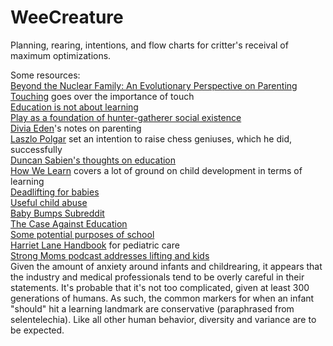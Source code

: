# WeeCreature
Planning, rearing, intentions, and flow charts for critter's receival of maximum optimizations.


Some resources:  
[Beyond the Nuclear Family: An Evolutionary Perspective on Parenting](https://researchonline.lshtm.ac.uk/id/eprint/2533959/11/Parenting%20COP_revised_inclfigs-1.pdf)  
[Touching](https://www.goodreads.com/book/show/355323.Touching) goes over the importance of touch  
[Education is not about learning](https://www.gwern.net/education-is-not-about-learning)  
[Play as a foundation of hunter-gatherer social existence](https://files.eric.ed.gov/fulltext/EJ1069037.pdf)  
[Divia Eden](https://parentingtheoryandpractice.tumblr.com/)'s notes on parenting  
[Laszlo Polgar](https://en.wikipedia.org/wiki/L%C3%A1szl%C3%B3_Polg%C3%A1r) set an intention to raise chess geniuses, which he did, successfully  
[Duncan Sabien's thoughts on education](https://medium.com/@ThingMaker/educ-101-axioms-f1cba0c85794#.rsibufxr6)  
[How We Learn](https://www.goodreads.com/book/show/46064083-how-we-learn) covers a lot of ground on child development in terms of learning    
[Deadlifting for babies](https://twitter.com/diviacaroline/status/1313286337647140864?s=20)  
[Useful child abuse](https://www.gwern.net/on-really-trying#useful-child-abuse)  
[Baby Bumps Subreddit](https://www.reddit.com/r/BabyBumps/wiki/index#wiki_common_questions_and_concerns)  
[The Case Against Education](https://press.princeton.edu/books/hardcover/9780691174655/the-case-against-education)  
[Some potential purposes of school](https://www.overcomingbias.com/2010/06/school-attitudes.html)  
[Harriet Lane Handbook](https://www.elsevier.com/books/the-harriet-lane-handbook/the-johns-hopkins-hospital/978-0-323-67407-2) for pediatric care    
[Strong Moms podcast addresses lifting and kids](https://barbell-logic.com/strong-moms-series/)  
Given the amount of anxiety around infants and childrearing, it appears that the industry and medical professionals tend to be overly careful in their statements. It's probable that it's not too complicated, given at least 300 generations of humans. As such, the common markers for when an infant "should" hit a learning landmark are conservative (paraphrased from selentelechia). Like all other human behavior, diversity and variance are to be expected.
